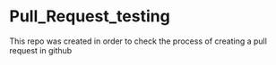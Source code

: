 # Pull_Request_testing
This repo was created in order to check the process of creating a pull request in github
